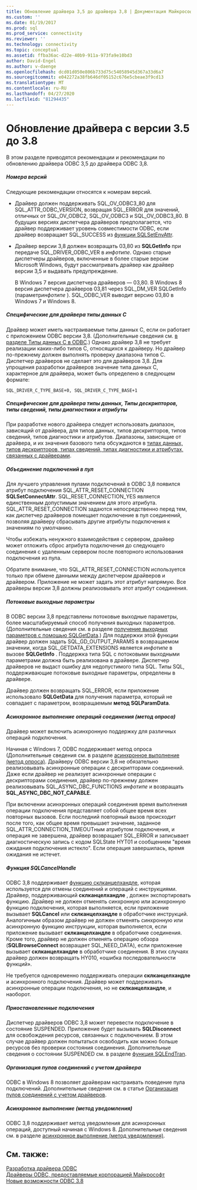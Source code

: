 ```yaml
---
title: Обновление драйвера 3,5 до драйвера 3,8 | Документация Майкрософт
ms.custom: ''
ms.date: 01/19/2017
ms.prod: sql
ms.prod_service: connectivity
ms.reviewer: ''
ms.technology: connectivity
ms.topic: conceptual
ms.assetid: ffba36ac-d22e-40b9-911a-973fa9e10bd3
author: David-Engel
ms.author: v-daenge
ms.openlocfilehash: dcd01d050e806b733d75c54058945d367a33d6a7
ms.sourcegitcommit: e042272a38fb646df05152c676e5cbeae3f9cd13
ms.translationtype: MT
ms.contentlocale: ru-RU
ms.lasthandoff: 04/27/2020
ms.locfileid: "81294435"
---
```

# <a name="upgrading-a-35-driver-to-a-38-driver"></a>Обновление драйвера с версии 3.5 до 3.8
В этом разделе приводятся рекомендации и рекомендации по обновлению драйвера ODBC 3,5 до драйвера ODBC 3,8.  
  
##### <a name="version-numbers"></a>Номера версий  
 Следующие рекомендации относятся к номерам версий.  
  
-   Драйвер должен поддерживать SQL_OV_ODBC3_80 для SQL_ATTR_ODBC_VERSION, возвращая SQL_ERROR для значений, отличных от SQL_OV_ODBC2, SQL_OV_ODBC3 и SQL_OV_ODBC3_80. В будущих версиях диспетчера драйверов предполагается, что драйвер поддерживает уровень совместимости ODBC, если драйвер возвращает SQL_SUCCESS из [функции SQLSetEnvAttr](../../../odbc/reference/syntax/sqlsetenvattr-function.md).  
  
-   Драйвер версии 3,8 должен возвращать 03,80 из **SQLGetInfo** при передаче SQL_DRIVER_ODBC_VER в *инфотипе*. Однако старые диспетчеры драйверов, включенные в более старые версии Microsoft Windows, будут рассматривать драйвер как драйвер версии 3,5 и выдавать предупреждение.  
  
     В Windows 7 версия диспетчера драйверов — 03,80. В Windows 8 версия диспетчера драйверов 03,81 через SQL_DM_VER SQLGetInfo (параметр*инфотипе* ). SQL_ODBC_VER выводит версию 03,80 в Windows 7 и Windows 8.  
  
##### <a name="driver-specific-c-data-types"></a>Специфические для драйвера типы данных C  
 Драйвер может иметь настраиваемые типы данных C, если он работает с приложением ODBC версии 3,8. (Дополнительные сведения см. [в разделе Типы данных C в ODBC](../../../odbc/reference/develop-app/c-data-types-in-odbc.md).) Однако драйвер 3,8 не требует реализации каких-либо типов C, относящихся к драйверу. Но драйвер по-прежнему должен выполнять проверку диапазона типов C. Диспетчер драйверов не сделает это для драйверов 3,8. Для упрощения разработки драйверов значение типа данных C, характерное для драйвера, может быть определено в следующем формате:  
  
```  
SQL_DRIVER_C_TYPE_BASE+0, SQL_DRIVER_C_TYPE_BASE+1  
```  
  
##### <a name="driver-specific-data-types-descriptor-types-information-types-diagnostic-types-and-attributes"></a>Специфические для драйвера типы данных, Типы дескрипторов, типы сведений, типы диагностики и атрибуты  
 При разработке нового драйвера следует использовать диапазон, зависящий от драйвера, для типов данных, типов дескрипторов, типов сведений, типов диагностики и атрибутов. Диапазоны, зависящие от драйвера, и их значения базового типа обсуждаются в [типах данных, типов дескрипторов, типах сведений, типах диагностики и атрибутах, связанных с драйверами](../../../odbc/reference/develop-app/driver-specific-data-types-descriptor-information-diagnostic.md).  
  
##### <a name="connection-pooling"></a>Объединение подключений в пул  
 Для лучшего управления пулами подключений в ODBC 3,8 появился атрибут подключения SQL_ATTR_RESET_CONNECTION **SQLSetConnectAttr**. SQL_RESET_CONNECTION_YES является единственным допустимым значением для этого атрибута. SQL_ATTR_RESET_CONNECTION задаются непосредственно перед тем, как диспетчер драйверов помещает подключение в пул соединений, позволяя драйверу сбрасывать другие атрибуты подключения к значениям по умолчанию.  
  
 Чтобы избежать ненужного взаимодействия с сервером, драйвер может отложить сброс атрибута подключения до следующего соединения с удаленным сервером после повторного использования подключения из пула.  
  
 Обратите внимание, что SQL_ATTR_RESET_CONNECTION используется только при обмене данными между диспетчером драйверов и драйвером. Приложение не может задать этот атрибут напрямую. Все драйверы версии 3,8 должны реализовывать этот атрибут соединения.  
  
##### <a name="streamed-output-parameters"></a>Потоковые выходные параметры  
 В ODBC версии 3,8 представлены потоковые выходные параметры, более масштабируемый способ получения выходных параметров. (Дополнительные сведения см. в разделе [получение выходных параметров с помощью SQLGetData](../../../odbc/reference/develop-app/retrieving-output-parameters-using-sqlgetdata.md).) Для поддержки этой функции драйвер должен задать SQL_GD_OUTPUT_PARAMS в возвращаемом значении, когда SQL_GETDATA_EXTENSIONS является *инфотипе* в вызове **SQLGetInfo** . Поддержка типа SQL с потоковыми выходными параметрами должна быть реализована в драйвере. Диспетчер драйверов не выдаст ошибку для недопустимого типа SQL. Типы SQL, поддерживающие потоковые выходные параметры, определены в драйвере.  
  
 Драйвер должен возвращать SQL_ERROR, если приложение использовало **SQLGetData** для получения параметра, который не совпадает с параметром, возвращаемым **метод SQLParamData**.  
  
##### <a name="asynchronous-execution-for-connection-operations-polling-method"></a>Асинхронное выполнение операций соединения (метод опроса)  
 Драйвер может включить асинхронную поддержку для различных операций подключения.  
  
 Начиная с Windows 7, ODBC поддерживает метод опроса (Дополнительные сведения см. в разделе [асинхронное выполнение (метод опроса)](../../../odbc/reference/develop-app/asynchronous-execution-polling-method.md). Драйверу ODBC версии 3,8 не обязательно реализовывать асинхронные операции с дескрипторами соединений. Даже если драйвер не реализует асинхронные операции с дескрипторами соединения, драйвер по-прежнему должен реализовывать SQL_ASYNC_DBC_FUNCTIONS *инфотипе* и возвращать **SQL_ASYNC_DBC_NOT_CAPABLE**.  
  
 При включении асинхронных операций соединения время выполнения операции подключения представляет собой общее время всех повторных вызовов. Если последний повторный вызов происходит после того, как общее время превышает значение, заданное SQL_ATTR_CONNECTION_TIMEOUTным атрибутом подключения, и операция не завершена, драйвер возвращает SQL_ERROR и записывает диагностическую запись с кодом SQLState HYT01 и сообщением "время ожидания подключения истекло". Если операция завершилась, время ожидания не истечет.  
  
##### <a name="sqlcancelhandle-function"></a>Функция SQLCancelHandle  
 ODBC 3,8 поддерживает [функцию склканцелхандле](../../../odbc/reference/syntax/sqlcancelhandle-function.md), которая используется для отмены соединений и операций с инструкциями. Драйвер, поддерживающий **склканцелхандле** , должен экспортировать функцию. Драйвер не должен отменять синхронную или асинхронную функцию подключения, которая выполняется, если приложение вызывает **SQLCancel** или **склканцелхандле** в обработчике инструкций. Аналогичным образом драйвер не должен отменять синхронную или асинхронную функцию инструкции, которая выполняется, если приложение вызывает **склканцелхандле** в обработчике соединения. Кроме того, драйвер не должен отменять операцию обзора (**SQLBrowseConnect** возвращает SQL_NEED_DATA), если приложение вызывает **склканцелхандле** в обработчике соединения. В этих случаях драйвер должен возвращать HY010, «ошибка последовательности функций».  
  
 Не требуется одновременно поддерживать операции **склканцелхандле** и асинхронного подключения. Драйвер может поддерживать асинхронные операции подключения, но не **склканцелхандле**, и наоборот.  
  
##### <a name="suspended-connections"></a>Приостановленные подключения  
 Диспетчер драйверов ODBC 3,8 может перевести подключение в состояние SUSPENDED. Приложение будет вызывать **SQLDisconnect** для освобождения ресурсов, связанных с подключением. В этом случае драйвер должен попытаться освободить как можно больше ресурсов без проверки состояния соединения. Дополнительные сведения о состоянии SUSPENDED см. в разделе [функция SQLEndTran](../../../odbc/reference/syntax/sqlendtran-function.md).  
  
##### <a name="driver-aware-connection-pooling"></a>Организация пулов соединений с учетом драйвера  
 ODBC в Windows 8 позволяет драйверам настраивать поведение пула подключений. Дополнительные сведения см. в статье [Организация пулов соединений с учетом драйверов](../../../odbc/reference/develop-app/driver-aware-connection-pooling.md).  
  
##### <a name="asynchronous-execution-notification-method"></a>Асинхронное выполнение (метод уведомления)  
 ODBC 3,8 поддерживает метод уведомления для асинхронных операций, доступный начиная с Windows 8. Дополнительные сведения см. в разделе [асинхронное выполнение (метод уведомления)](../../../odbc/reference/develop-app/asynchronous-execution-notification-method.md).  
  
## <a name="see-also"></a>См. также:  
 [Разработка драйвера ODBC](../../../odbc/reference/develop-driver/developing-an-odbc-driver.md)   
 [Драйверы ODBC, предоставляемые корпорацией Майкрософт](../../../odbc/microsoft/microsoft-supplied-odbc-drivers.md)   
 [Новые возможности ODBC 3.8](../../../odbc/reference/what-s-new-in-odbc-3-8.md)
